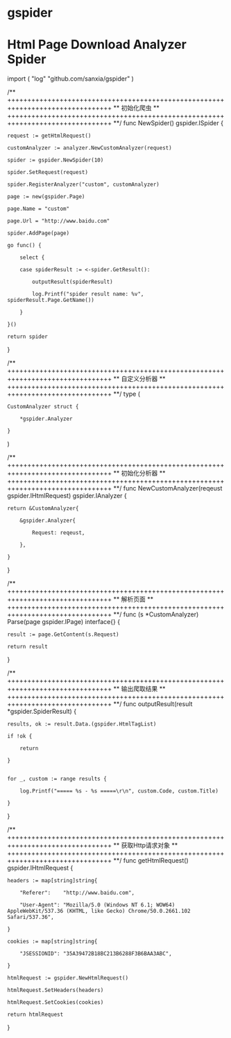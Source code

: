 # gspider
Html Page Download Analyzer Spider
==========================

import (
    "log"
    "github.com/sanxia/gspider"
)

/** ++++++++++++++++++++++++++++++++++++++++++++++++++++++++++++++++++++++++++++++++
 ** 初始化爬虫
 ** ++++++++++++++++++++++++++++++++++++++++++++++++++++++++++++++++++++++++++++++++ **/
func NewSpider() gspider.ISpider {

    request := getHtmlRequest()

    customAnalyzer := analyzer.NewCustomAnalyzer(request)

    spider := gspider.NewSpider(10)

    spider.SetRequest(request)

    spider.RegisterAnalyzer("custom", customAnalyzer)

    page := new(gspider.Page)

    page.Name = "custom"

    page.Url = "http://www.baidu.com"

    spider.AddPage(page)

    go func() {

        select {

        case spiderResult := <-spider.GetResult():

            outputResult(spiderResult)

            log.Printf("spider result name: %v", spiderResult.Page.GetName())

        }

    }()

    return spider

}

/** ++++++++++++++++++++++++++++++++++++++++++++++++++++++++++++++++++++++++++++++++
 ** 自定义分析器
 ** ++++++++++++++++++++++++++++++++++++++++++++++++++++++++++++++++++++++++++++++++ **/
type (

    CustomAnalyzer struct {

        *gspider.Analyzer

    }

)

/** ++++++++++++++++++++++++++++++++++++++++++++++++++++++++++++++++++++++++++++++++
 ** 初始化分析器
 ** ++++++++++++++++++++++++++++++++++++++++++++++++++++++++++++++++++++++++++++++++ **/
func NewCustomAnalyzer(reqeust gspider.IHtmlRequest) gspider.IAnalyzer {

    return &CustomAnalyzer{

        &gspider.Analyzer{

            Request: reqeust,

        },

    }

}

/** ++++++++++++++++++++++++++++++++++++++++++++++++++++++++++++++++++++++++++++++++
 ** 解析页面
 ** ++++++++++++++++++++++++++++++++++++++++++++++++++++++++++++++++++++++++++++++++ **/
func (s *CustomAnalyzer) Parse(page gspider.IPage) interface{} {

    result := page.GetContent(s.Request)

    return result

}

/** ++++++++++++++++++++++++++++++++++++++++++++++++++++++++++++++++++++++++++++++++
 ** 输出爬取结果
 ** ++++++++++++++++++++++++++++++++++++++++++++++++++++++++++++++++++++++++++++++++ **/
func outputResult(result *gspider.SpiderResult) {

    results, ok := result.Data.(gspider.HtmlTagList)

    if !ok {

        return

    }


    for _, custom := range results {

        log.Printf("===== %s - %s =====\r\n", custom.Code, custom.Title)

    }

}

/** ++++++++++++++++++++++++++++++++++++++++++++++++++++++++++++++++++++++++++++++++
 ** 获取Http请求对象
 ** ++++++++++++++++++++++++++++++++++++++++++++++++++++++++++++++++++++++++++++++++ **/
func getHtmlRequest() gspider.IHtmlRequest {

    headers := map[string]string{

        "Referer":    "http://www.baidu.com",

        "User-Agent": "Mozilla/5.0 (Windows NT 6.1; WOW64) AppleWebKit/537.36 (KHTML, like Gecko) Chrome/50.0.2661.102 Safari/537.36",

    }

    cookies := map[string]string{

        "JSESSIONID": "35A39472B18BC213B6288F3B6BAA3ABC",

    }

    htmlRequest := gspider.NewHtmlRequest()

    htmlRequest.SetHeaders(headers)

    htmlRequest.SetCookies(cookies)

    return htmlRequest

}